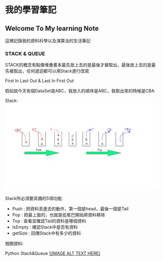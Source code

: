 # 我的學習筆記
## Welcome To My learning Note 
這裡記錄我的資料科學以及演算法的生活筆記

### STACK & QUEUE
STACK的概念有點像堆疊書本最先放上去的是最後才被取出，最後放上去的是最先被取出，任何遞迴都可以用Stack進行改寫

First In Last Out & Last In First Out

假如說今天有個DataSet是ABC，我放入的順序是ABC，我取出來的時候是CBA

Stack:![alt text](https://github.com/DarrenLUCreate/DarreNC/blob/master/Stack.png)

Stack所必須要具備的5項功能:
* Push : 把資料丟進去的動作，第一個是head，最後一個是Tail
* Pop : 把最上面的，也就是從尾巴開始將資料移除
* Top : 查看並確認Tail的資料是哪個資料
* IsEmpty : 確認Stack中是否有資料
* getSize : 回傳Stack中有多少的資料

相關資料:

Python Stack&Queue [![IMAGE ALT TEXT HERE]](https://youtu.be/In-1i27Fp0w)







